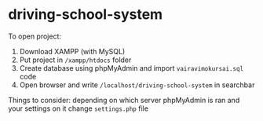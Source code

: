 # driving-school-system

To open project:
1. Download XAMPP (with MySQL)
2. Put project in ```/xampp/htdocs``` folder
3. Create database using phpMyAdmin and import ```vairavimokursai.sql``` code
4. Open browser and write ```/localhost/driving-school-system``` in searchbar

Things to consider:
depending on which server phpMyAdmin is ran and your settings on it change ```settings.php``` file
